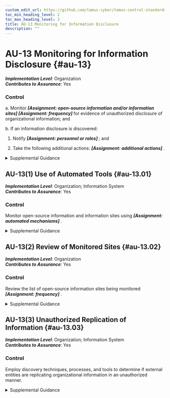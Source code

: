 ```yaml
---
custom_edit_url: https://github.com/tamus-cyber/tamus-control-standards/tree/main/content/tamus.edu/TAMUS_profile.yaml
toc_min_heading_level: 2
toc_max_heading_level: 2
title: AU-13 Monitoring for Information Disclosure
description: ""
---
```


# AU-13 Monitoring for Information Disclosure {#au-13}

_**Implementation Level**_: Organization\
_**Contributes to Assurance**_: Yes

### Control



a. Monitor <strong title="au-13_odp.01"> <em>[Assignment: open-source information and/or information sites]</em> </strong> <strong title="au-13_odp.02"> <em>[Assignment: frequency]</em> </strong> for evidence of unauthorized disclosure of organizational information; and

b. If an information disclosure is discovered:

1. Notify <strong title="au-13_odp.03"> <em>[Assignment: personnel or roles]</em> </strong> ; and

2. Take the following additional actions: <strong title="au-13_odp.04"> <em>[Assignment: additional actions]</em> </strong>.


<details><summary>Supplemental Guidance</summary>Unauthorized disclosure of information is a form of data leakage. Open-source information includes social networking sites and code-sharing platforms and repositories. Examples of organizational information include personally identifiable information retained by the organization or proprietary information generated by the organization.</details>


## AU-13(1) Use of Automated Tools {#au-13.01}

_**Implementation Level**_: Organization; Information System\
_**Contributes to Assurance**_: Yes

### Control

Monitor open-source information and information sites using <strong title="au-13.01_odp"> <em>[Assignment: automated mechanisms]</em> </strong>.


<details><summary>Supplemental Guidance</summary>Automated mechanisms include commercial services that provide notifications and alerts to organizations and automated scripts to monitor new posts on websites.</details>


## AU-13(2) Review of Monitored Sites {#au-13.02}

_**Implementation Level**_: Organization\
_**Contributes to Assurance**_: Yes

### Control

Review the list of open-source information sites being monitored <strong title="au-13.02_odp"> <em>[Assignment: frequency]</em> </strong>.


<details><summary>Supplemental Guidance</summary>Reviewing the current list of open-source information sites being monitored on a regular basis helps to ensure that the selected sites remain relevant. The review also provides the opportunity to add new open-source information sites with the potential to provide evidence of unauthorized disclosure of organizational information. The list of sites monitored can be guided and informed by threat intelligence of other credible sources of information.</details>


## AU-13(3) Unauthorized Replication of Information {#au-13.03}

_**Implementation Level**_: Organization; Information System\
_**Contributes to Assurance**_: Yes

### Control

Employ discovery techniques, processes, and tools to determine if external entities are replicating organizational information in an unauthorized manner.


<details><summary>Supplemental Guidance</summary>The unauthorized use or replication of organizational information by external entities can cause adverse impacts on organizational operations and assets, including damage to reputation. Such activity can include the replication of an organizational website by an adversary or hostile threat actor who attempts to impersonate the web-hosting organization. Discovery tools, techniques, and processes used to determine if external entities are replicating organizational information in an unauthorized manner include scanning external websites, monitoring social media, and training staff to recognize the unauthorized use of organizational information.</details>
